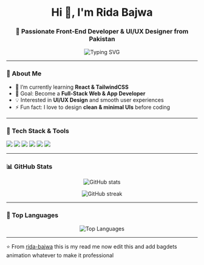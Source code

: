<h1 align="center">Hi 👋, I'm Rida Bajwa</h1>
<h3 align="center">🚀 Passionate Front-End Developer & UI/UX Designer from Pakistan</h3>

<p align="center">
  <img src="https://readme-typing-svg.herokuapp.com?font=Fira+Code&size=22&pause=1000&color=36BCF7&center=true&vCenter=true&width=440&lines=Front-End+Developer;React+Learner;UI%2FUX+Designer;Future+Full+Stack+Developer" alt="Typing SVG" />
</p>

---

### 🌟 About Me  
- 🌱 I’m currently learning **React & TailwindCSS**  
- 🎯 Goal: Become a **Full-Stack Web & App Developer**  
- 💡 Interested in **UI/UX Design** and smooth user experiences  
- ⚡ Fun fact: I love to design **clean & minimal UIs** before coding  

---

### 🔧 Tech Stack & Tools  
<p align="left">
  <img src="https://img.shields.io/badge/Code-HTML5-orange?logo=html5&logoColor=white" />
  <img src="https://img.shields.io/badge/Code-CSS3-blue?logo=css3&logoColor=white" />
  <img src="https://img.shields.io/badge/Code-JavaScript-yellow?logo=javascript&logoColor=black" />
  <img src="https://img.shields.io/badge/Framework-React-61DAFB?logo=react&logoColor=black" />
  <img src="https://img.shields.io/badge/Styling-TailwindCSS-38B2AC?logo=tailwind-css&logoColor=white" />
  <img src="https://img.shields.io/badge/Design-Figma-9cf?logo=figma&logoColor=black" />
</p>

---

### 📊 GitHub Stats  
<p align="center">
  <img src="https://github-readme-stats.vercel.app/api?username=rida-bajwa&show_icons=true&theme=tokyonight" alt="GitHub stats" />
</p>

<p align="center">
  <img src="https://github-readme-streak-stats.herokuapp.com/?user=rida-bajwa&theme=tokyonight" alt="GitHub streak" />
</p>

---

### 🚀 Top Languages  
<p align="center">
  <img src="https://github-readme-stats.vercel.app/api/top-langs/?username=rida-bajwa&layout=compact&theme=tokyonight" alt="Top Languages" />
</p>

---

⭐️ From [rida-bajwa](https://github.com/rida-bajwa) this is my read me now edit this and add bagdets animation whatever to make it professional 
